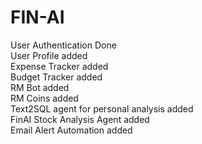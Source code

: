 # FIN-AI

User Authentication Done <br>
User Profile added <br>
Expense Tracker added <br>
Budget Tracker added <br>
RM Bot added <br>
RM Coins added <br>
Text2SQL agent for personal analysis added <br>
FinAI Stock Analysis Agent added <br>
Email Alert Automation added <br>

